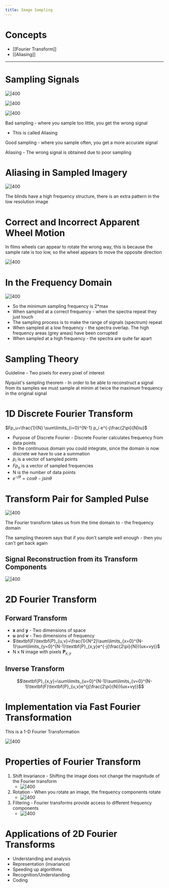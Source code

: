 ```yaml
---
title: Image Sampling
---
```

# Concepts

- [[Fourier Transform]]
- [[Aliasing]]

---

# Sampling Signals  

![|400](https://remnote-user-data.s3.amazonaws.com/bOlCevRBG3Va1ErzkhOPz4r-OklHb2kBfWWhmEEOVxtCLFJ56QbviNgqR-ibFM8KM92QfBlRLYua4dx8ex9YDJ7pj6q8nxo0hC8gq4YnVxGp4uBA271vC1yrQSUMK8aZ.png)

![|400](https://remnote-user-data.s3.amazonaws.com/M8g_BEZSH9CZJQKwHR542oUMhXoziLRxzb1B3imcwrNIuF3UGrxcLhe3jb1nBg2_gFY82BDl_ZbgUpSM7gYmISiihN33oaqJ3fWfU4d5tNa5Ua1Pq-hYpV4o4ea0QYOK.png)

![|400](https://remnote-user-data.s3.amazonaws.com/mXOLSg5UPhMhgl-K_lifu0aMIoL2NqlwEzef98E38BhxW0Lt3nwhJ79vCTcQ3XbuL_dcBuUW1u9U0JzfEFODjlGJHDpubJfSd1c6-HA7cL9GBopaR7Jy6_96aC4g-8ZU.png) 

Bad sampling - where you sample too little, you get the wrong signal
- This is called Aliasing

Good sampling - where you sample often, you get a more accurate signal

Aliasing - The wrong signal is obtained due to poor sampling

# Aliasing in Sampled Imagery

![|400](https://remnote-user-data.s3.amazonaws.com/sTvSLx2sc5Us4PrxTV4VP5WUiEQC0kj28qtrbdHHqfLsRZyYceoXsHBMzYlA8DPiEWINu2a7THb45cQLyNlR9ZNLnDb4DRMe0axTSK-yEItfS5j25Lt9T8GdRmp3uP1T.png)

The blinds have a high frequency structure, there is an extra pattern in the low resolution image
 
# Correct and Incorrect Apparent Wheel Motion

In films wheels can appear to rotate the wrong way, this is because the sample rate is too low, so the wheel appears to move the opposite direction

![|400](https://remnote-user-data.s3.amazonaws.com/93RNOo8Dw4nMWe0LjmSXU784AjhrgBSNcwBZ5d5-K6EZ32i-0U1Ar52VmfRMQi9sJPysN-eWr0NZxa2Eedzs3LrAe6cup5uBXjcDYX6N1N1-BpWn_hnAgmxPOlfBMjZS.png) 
 
# In the Frequency Domain

![|400](https://remnote-user-data.s3.amazonaws.com/1pjs0LXcX7K5IL8YxGfJvzAy75-e0kxwHHmuf0sgFjtuKn5zeEs7sRBYyo7kw3O7AeuHiREMdg_izhExnGdTnZ8zHwrN69PagE7gfhtZan7tZJPj013b-q48WOLTN114.png)  

- So the minimum sampling frequency is 2\*max 
- When sampled at a correct frequency - when the spectra repeat they just touch
- The sampling process is to make the range of signals (spectrum) repeat
- When sampled at a low frequency - the spectra overlap. The high frequency areas (grey areas) have been corrupted
- When sampled at a high frequency - the spectra are quite far apart

# Sampling Theory  

Guideline - Two pixels for every pixel of interest

Nyquist's sampling theorem - In order to be able to reconstruct a signal from its samples we must sample at minim at twice the maximum frequency in the original signal
 
# 1D Discrete Fourier Transform

$Fp_u=\frac{1}{N} \sum\limits_{i=0}^{N-1} p_i e^{-j\frac{2\pi}{N}iu}$ 
- Purpose of Discrete Fourier - Discrete Fourier calculates frequency from data points
- In the continuous domain you could integrate, since the domain is now discrete we have to use a summation
- $p_i$ is a vector of sampled points
- $Fp_u$ is a vector of sampled frequencies
- N is the number of data points 
- $e^{-j\theta}=cos\theta-jsin\theta$

# Transform Pair for Sampled Pulse

![|400](https://remnote-user-data.s3.amazonaws.com/0wCgDuLbgl8iByCehou1z7nQfds9uEYpad7L0A2YTQeMagG-d_yzLh-sbDNW74m6mRN628CUIZb8gIy503U720xxVjGJbplAvCVOgf-HFXFmOQQBqIhsrDSNZHHN3ImI.png)  

The Fourier transform takes us from the time domain to - the frequency domain

The sampling theorem says that if you don't sample well enough - then you can't get back again
## Signal Reconstruction from its Transform Components

![|400](https://remnote-user-data.s3.amazonaws.com/CBHMczyidmRIdjXkwWLtdRbw8610OSHBe5g-zEoZSfsuuUQPWYCrO0MbjaL0h7hv9rwFWte2jVUkWxcKEhuLEi1B5eB-El2N53E-shbM6JFn5xHawVblu3nfNnf0PEnA.png) 
 
# 2D Fourier Transform
## Forward Transform
-  __x__  and  __y__  - Two dimensions of space
-  __u__  and  __v__  - Two dimensions of frequency
- $\textbf{F}\textbf{P}_{u,v}=\frac{1}{N^2}\sum\limits_{x=0}^{N-1}\sum\limits_{y=0}^{N-1}\textbf{P}_{x,y}e^{-j(\frac{2\pi}{N})(ux+vy)}$
-  N  x  N  image with pixels $\textbf{P}_{x,y}$
## Inverse Transform
$$\textbf{P}_{x,y}=\sum\limits_{u=0}^{N-1}\sum\limits_{v=0}^{N-1}\textbf{F}\textbf{P}_{u,v}e^{j(\frac{2\pi}{N})(ux+vy)}$$

# Implementation via Fast Fourier Transformation

This is a 1-D Fourier Transformation

![|400](https://remnote-user-data.s3.amazonaws.com/mkiAk6nlpkQSlgb8Hfhedz8WiFBXtP7sTrBj1CbWW6ybWW0G54K6kSpuTGDDITi7ozFz9QAWFaevReOslpbXiI8F0Vpthq_dJ8ljQbM4RHseXGIjtI8v5TR8YwlwiVyU.png)
 
# Properties of Fourier Transform

1. Shift Invariance - Shifting the image does not change the magnitude of the Fourier transform
	- ![|400](https://remnote-user-data.s3.amazonaws.com/dwdjV_8xK3_HGrHFcXP5b5U1rMDUETVux2avnq7Hor26SYXrYnilaHmljZy9eO1ZRlSeHs9CuypnE4lJ8tql27XglqqPxN1iqVr-YWpSC6IDMWpE3Rh-wFsa36RT68Au.png)
2. Rotation - When you rotate an image, the frequency components rotate
	- ![|400](https://remnote-user-data.s3.amazonaws.com/YRBtb9Z6HdQaNlPZ-bhSonoFTVeN5LoZCzwO4JJrLHFbOyXN0TgMSh_zir6hbV_qmfTI8rNXnDRot4nyAm9UFlFV9leUJqMSUs4_pjNkB_vUpP4VPatlN0AoDfbKe3GF.png)
3. Filtering - Fourier transforms provide access to different frequency components
	- ![|400](https://remnote-user-data.s3.amazonaws.com/yqiR6v19Ot4jnNXRtmCUZ5rSL8-xGafcKdfGzjEkASn-z5Ji9mQ8H-zmgdH6_8B_X-F-zn12QHwR0pPk7QYmd74mS5VPI6xoJTnuCTplb1HwZd0HDfFt8vgb1XXa9HRv.png)

# Applications of 2D Fourier Transforms

- Understanding and analysis
- Representation (invariance)
- Speeding up algorithms
- Recognition/Understanding
- Coding
